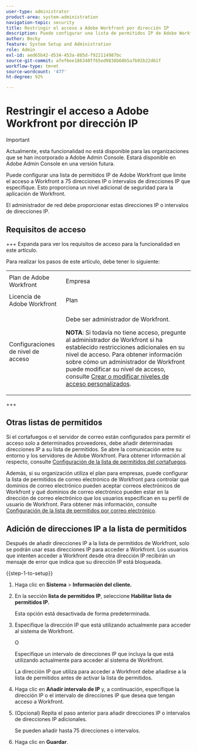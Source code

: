 ```yaml
---
user-type: administrator
product-area: system-administration
navigation-topic: security
title: Restringir el acceso a Adobe Workfront por dirección IP
description: Puede configurar una lista de permitidos IP de Adobe Workfront que limite el acceso a Workfront a 75 direcciones IP o intervalos de direcciones IP que especifique. Esto proporciona un nivel adicional de seguridad para la aplicación de Workfront.
author: Becky
feature: System Setup and Administration
role: Admin
exl-id: aed65b42-d534-453a-885d-f922114987bc
source-git-commit: afef6ee186340ff65ed9838b60b5a7b02b22d61f
workflow-type: tm+mt
source-wordcount: '477'
ht-degree: 92%

---
```


# Restringir el acceso a Adobe Workfront por dirección IP

>[!IMPORTANT]
>
>Actualmente, esta funcionalidad no está disponible para las organizaciones que se han incorporado a Adobe Admin Console. Estará disponible en Adobe Admin Console en una versión futura.

Puede configurar una lista de permitidos IP de Adobe Workfront que limite el acceso a Workfront a 75 direcciones IP o intervalos de direcciones IP que especifique. Esto proporciona un nivel adicional de seguridad para la aplicación de Workfront.

El administrador de red debe proporcionar estas direcciones IP o intervalos de direcciones IP.

## Requisitos de acceso

+++ Expanda para ver los requisitos de acceso para la funcionalidad en este artículo.

Para realizar los pasos de este artículo, debe tener lo siguiente:

<table style="table-layout:auto"> 
 <col> 
 <col> 
 <tbody> 
  <tr> 
   <td role="rowheader">Plan de Adobe Workfront</td> 
   <td> <p>Empresa</p> </td> 
  </tr> 
  <tr> 
   <td role="rowheader">Licencia de Adobe Workfront</td> 
   <td>Plan</td> 
  </tr> 
  <tr> 
   <td role="rowheader">Configuraciones de nivel de acceso</td> 
   <td> <p>Debe ser administrador de Workfront.</p> <p><b>NOTA</b>: Si todavía no tiene acceso, pregunte al administrador de Workfront si ha establecido restricciones adicionales en su nivel de acceso. Para obtener información sobre cómo un administrador de Workfront puede modificar su nivel de acceso, consulte <a href="../../../administration-and-setup/add-users/configure-and-grant-access/create-modify-access-levels.md" class="MCXref xref">Crear o modificar niveles de acceso personalizados</a>.</p> </td> 
  </tr> 
 </tbody> 
</table>

+++

## Otras listas de permitidos

Si el cortafuegos o el servidor de correo están configurados para permitir el acceso solo a determinados proveedores, debe añadir determinadas direcciones IP a su lista de permitidos. Se abre la comunicación entre su entorno y los servidores de Adobe Workfront. Para obtener información al respecto, consulte [Configuración de la lista de permitidos del cortafuegos](../../../administration-and-setup/get-started-wf-administration/configure-your-firewall.md).

Además, si su organización utiliza el plan para empresas, puede configurar la lista de permitidos de correo electrónico de Workfront para controlar qué dominios de correo electrónico pueden aceptar correos electrónicos de Workfront y qué dominios de correo electrónico pueden estar en la dirección de correo electrónico que los usuarios especifican en su perfil de usuario de Workfront. Para obtener más información, consulte [Configuración de la lista de permitidos por correo electrónico](../../../administration-and-setup/get-started-wf-administration/configure-your-email-allowlist.md).

## Adición de direcciones IP a la lista de permitidos

Después de añadir direcciones IP a la lista de permitidos de Workfront, solo se podrán usar esas direcciones IP para acceder a Workfront. Los usuarios que intenten acceder a Workfront desde otra dirección IP recibirán un mensaje de error que indica que su dirección IP está bloqueada.

{{step-1-to-setup}}

1. Haga clic en **Sistema** > **Información del cliente.**

1. En la sección **lista de permitidos IP**, seleccione **Habilitar lista de permitidos IP.**

   Esta opción está desactivada de forma predeterminada.

1. Especifique la dirección IP que está utilizando actualmente para acceder al sistema de Workfront.

   O

   Especifique un intervalo de direcciones IP que incluya la que está utilizando actualmente para acceder al sistema de Workfront.

   La dirección IP que utiliza para acceder a Workfront debe añadirse a la lista de permitidos antes de activar la lista de permitidos.

1. Haga clic en **Añadir intervalo de IP** y, a continuación, especifique la dirección IP o el intervalo de direcciones IP que desea que tengan acceso a Workfront.
1. (Opcional) Repita el paso anterior para añadir direcciones IP o intervalos de direcciones IP adicionales.

   Se pueden añadir hasta 75 direcciones o intervalos.

1. Haga clic en **Guardar**.
